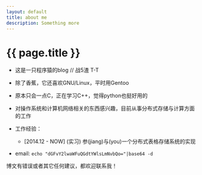 ```yaml
---
layout: default
title: about me
description: Something more
---
```


{{ page.title }}
================

* 这是一只程序猿的blog // 战5渣 T-T

* 除了香蕉，它还喜欢GNU/Linux，平时用Gentoo

* 原本只会一点C，正在学习C++，觉得python也挺好用的

* 对操作系统和计算机网络相关的东西感兴趣，目前从事分布式存储与计算方面的工作

* 工作经验：
  - [2014.12 - NOW] (实习) 参(jiang)与(you)一个分布式表格存储系统的实现

* email: `echo "dGFvY2lwaWFuQGdtYWlsLmNvbQo="|base64 -d`

博文有错误或者其它任何建议，都欢迎联系我！
